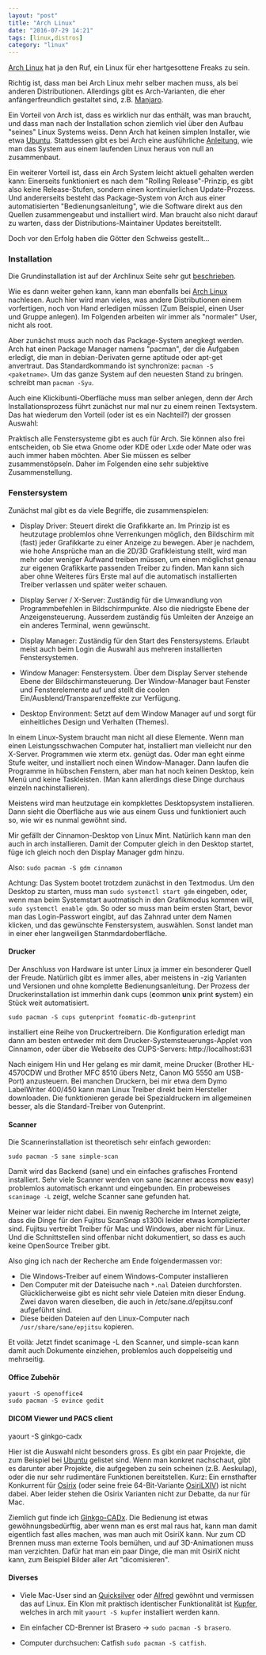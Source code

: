 ```yaml
---
layout: "post"
title: "Arch Linux"
date: "2016-07-29 14:21"
tags: [linux,distros]
category: "linux"
---
```

[Arch Linux](http://www.archlinux.org) hat ja den Ruf, ein Linux für eher hartgesottene Freaks zu sein.

Richtig ist, dass man bei Arch Linux mehr selber machen muss, als bei anderen Distributionen. Allerdings gibt es Arch-Varianten, die eher anfängerfreundlich gestaltet sind, z.B. [Manjaro](http://manjaro.org).

Ein Vorteil von Arch ist, dass es wirklich nur das enthält, was man braucht, und dass man nach der Installation schon ziemlich viel über den Aufbau "seines" Linux Systems weiss.
Denn Arch hat keinen simplen Installer, wie etwa [Ubuntu](http://www.ubuntu.com). Stattdessen gibt es bei Arch eine ausführliche [Anleitung](https://wiki.archlinux.org/index.php/Beginners%27_guide), wie man das System aus einem laufenden Linux heraus von null an zusammenbaut.

Ein weiterer Vorteil ist, dass ein Arch System leicht aktuell gehalten werden kann: Einerseits funktioniert es nach dem "Rolling Release"-Prinzip, es gibt also keine Release-Stufen, sondern einen kontinuierlichen Update-Prozess. Und andererseits besteht das Package-System von Arch aus einer automatisierten "Bedienungsanleitung", wie die Software direkt aus den Quellen zusammengeabut und installiert wird. Man braucht also nicht darauf zu warten, dass der Distributions-Maintainer Updates bereitstellt.

 Doch vor den Erfolg haben die Götter den Schweiss gestellt...


### Installation

Die Grundinstallation ist auf der Archlinux Seite sehr gut [beschrieben](https://wiki.archlinux.org/index.php/Beginners%27_guide).

Wie es dann weiter gehen kann, kann man ebenfalls bei [Arch Linux](https://wiki.archlinux.org/index.php/General_recommendations)   nachlesen. Auch hier wird man vieles, was andere Distributionen einem vorfertigen, noch von Hand erledigen müssen (Zum Beispiel, einen User und Gruppe anlegen). Im Folgenden arbeiten wir immer als "normaler" User, nicht als root.

Aber zunächst muss auch noch das Package-System anegkegt werden. Arch hat einen Package Manager namens "pacman", der die Aufgaben erledigt, die man in debian-Derivaten gerne aptitude oder apt-get anvertraut. Das Standardkommando ist synchronize: `pacman -S <paketname>`. Um das ganze System auf den neuesten Stand zu bringen. schreibt man `pacman -Syu`.

Auch eine Klickibunti-Oberfläche muss man selber anlegen, denn der Arch Installationsprozess führt zunächst nur mal nur zu einem reinen Textsystem. Das hat wiederum den Vorteil (oder ist es ein Nachteil?) der grossen Auswahl:

Praktisch alle Fenstersysteme gibt es auch für Arch. Sie können also frei entscheiden, ob Sie etwa Gnome oder KDE oder Lxde oder Mate oder was auch immer haben möchten. Aber Sie müssen es selber zusammenstöpseln. Daher im Folgenden eine sehr subjektive Zusammenstellung.

### Fenstersystem
Zunächst mal gibt es da viele Begriffe, die zusammenspielen:

- Display Driver: Steuert direkt die Grafikkarte an. Im Prinzip ist es heutzutage problemlos ohne Verrenkungen möglich, den Bildschirm mit (fast) jeder Grafikkarte zu einer Anzeige zu bewegen. Aber je nachdem, wie hohe Ansprüche man an die 2D/3D Grafikleistung stellt, wird man mehr oder weniger Aufwand treiben müssen, um einen möglichst genau zur eigenen Grafikkarte passenden Treiber zu finden. Man kann sich aber ohne Weiteres fürs Erste mal auf die automatisch installierten Treiber verlassen und später weiter schauen.

- Display Server / X-Server: Zuständig für die Umwandlung von Programmbefehlen in Bildschirmpunkte. Also die niedrigste Ebene der Anzeigensteuerung. Ausserdem zuständig füs Umleiten der Anzeige an ein anderes Terminal, wenn gewünscht.

- Display Manager: Zuständig für den Start des Fenstersystems. Erlaubt meist auch beim Login die Auswahl aus mehreren installierten Fenstersystemen.

- Window Manager: Fenstersystem. Über dem Display Server stehende Ebene der Bildschirmansteuerung. Der Window-Manager baut Fenster und Fensterelemente auf und stellt die coolen Ein/Ausblend/Transparenzeffekte zur Verfügung.

- Desktop Environment: Setzt auf dem Window Manager auf und sorgt für einheitliches Design und Verhalten (Themes).

In einem Linux-System braucht man nicht all diese Elemente. Wenn man einen Leistungsschwachen Computer hat, installiert man vielleicht nur den X-Server. Programmen wie xterm etx. genügt das. Oder man eght einme Stufe weiter, und installiert noch einen Window-Manager. Dann laufen die Programme in hübschen Fenstern, aber man hat noch keinen Desktop, kein Menü und keine Taskleisten. (Man kann allerdings diese Dinge durchaus einzeln nachinstallieren).

Meistens wird man heutzutage ein kompklettes Desktopsystem installieren. Dann sieht die Oberfläche aus wie aus einem Guss und funktioniert auch so, wie wir es nunmal gewöhnt sind.

Mir gefällt der Cinnamon-Desktop von Linux Mint. Natürlich kann man den auch in arch installieren. Damit der Computer gleich in den Desktop startet, füge ich gleich noch den Display Manager gdm hinzu.

Also: `sudo pacman -S gdm cinnamon`

Achtung: Das System bootet trotzdem zunächst in den Textmodus. Um den Desktop zu starten, muss man `sudo systemctl start gdm` eingeben, oder, wenn man beim Systemstart auotmatisch in den Grafikmodus kommen will, `sudo systemctl enable gdm`. So oder so muss man beim ersten Start, bevor man das Login-Passwort eingibt, auf das Zahnrad unter dem Namen klicken, und das gewünschte Fenstersystem, auswählen. Sonst landet man in einer eher langweiligen Stanmdardoberfläche.

#### Drucker

Der Anschluss von Hardware ist unter Linux ja immer ein besonderer Quell der Freude. Natürlich gibt es immer alles, aber meistens in -zig Varianten und Versionen und ohne komplette Bedienungsanleitung.
Der Prozess der Druckerinstallation ist immerhin dank cups (**c**ommon **u**nix **p**rint **s**ystem) ein Stück weit automatisiert.

    sudo pacman -S cups gutenprint foomatic-db-gutenprint

installiert eine Reihe von Druckertreibern. Die Konfiguration erledigt man dann am besten entweder mit dem Drucker-Systemsteuerungs-Applet von Cinnamon, oder über die Webseite des CUPS-Servers: http://localhost:631

Nach einigem Hin und Her gelang es mir damit, meine Drucker (Brother HL-4570CDW und Brother MFC 8510 übers Netz, Canon MG 5550 am USB-Port) anzusteuern. Bei manchen Druckern, bei mir etwa dem Dymo LabelWriter 400/450 kann man Linux Treiber direkt beim Hersteller downloaden. Die funktionieren gerade bei Spezialdruckern im allgemeinen besser, als die Standard-Treiber von Gutenprint.

#### Scanner

Die Scannerinstallation ist theoretisch sehr einfach geworden:

    sudo pacman -S sane simple-scan

Damit wird das Backend (sane) und ein einfaches grafisches Frontend installiert. Sehr viele Scanner werden von sane (**s**canner **a**ccess **n**ow **e**asy) problemlos automatisch erkannt und eingebunden. Ein probeweises `scanimage -L` zeigt, welche Scanner sane gefunden hat.

Meiner war leider nicht dabei. Ein nwenig Recherche im Internet zeigte, dass die Dinge für den Fujitsu ScanSnap s1300i leider etwas komplizierter sind. Fujitsu vertreibt Treiber für Mac und Windows, aber nicht für Linux. Und die Schnittstellen sind offenbar nicht dokumentiert, so dass es auch keine OpenSource Treiber gibt.

Also ging ich nach der Recherche am Ende folgendermassen vor:

* Die Windows-Treiber auf einem Windows-Computer installieren
* Den Computer mit der Dateisuche nach `*.nal` Dateien durchforsten. Glücklicherweise gibt es nicht sehr viele Dateien mitn dieser Endung. Zwei davon waren dieselben, die auch in /etc/sane.d/epjitsu.conf aufgeführt sind.
* Diese beiden Dateien auf den Linux-Computer nach `/usr/share/sane/epjitsu` kopieren.

Et voilà: Jetzt findet scanimage -L den Scanner, und simple-scan kann damit auch Dokumente einziehen, problemlos auch doppelseitig und mehrseitig.



#### Office Zubehör

    yaourt -S openoffice4
    sudo pacman -S evince gedit    

#### DICOM Viewer und PACS client

  yaourt -S ginkgo-cadx

  Hier ist die Auswahl nicht besonders gross. Es gibt ein paar Projekte, die zum Beispiel bei [Ubuntu](https://wiki.ubuntuusers.de/DICOM/) gelistet sind. Wenn man konkret nachschaut, gibt es darunter aber Projekte, die aufgegeben zu sein scheinen (z.B. Aeskulap), oder die nur sehr rudimentäre Funktionen bereitstellen. Kurz: Ein ernsthafter Konkurrent für [Osirix](http://www.osirix-viewer.com/) (oder seine freie 64-Bit-Variante [OsiriLXIV](http://bettar.no-ip.org/lxiv/)) ist nicht dabei. Aber leider stehen die Osirix Varianten nicht zur Debatte, da nur für Mac.

  Ziemlich gut finde ich [Ginkgo-CADx](http://ginkgo-cadx.com/en/). Die Bedienung ist etwas gewöhnungsbedürftig, aber wenn man es erst mal raus hat, kann man damit eigentlich fast alles machen, was man auch mit OsiriX kann. Nur zum CD Brennen muss man externe Tools bemühen, und auf 3D-Animationen muss man verzichten. Dafür hat man ein paar Dinge, die man mit OsiriX nicht kann, zum Beispiel Bilder aller Art "dicomisieren".

  #### Diverses

  * Viele Mac-User sind an [Quicksilver](https://qsapp.com/) oder [Alfred](https://www.alfredapp.com/) gewöhnt und vermissen das auf Linux. Ein Klon mit praktisch identischer Funktionalität ist [Kupfer](http://engla.github.io/kupfer/), welches in arch mit `yaourt -S kupfer` installiert werden kann.

  * Ein einfacher CD-Brenner ist Brasero -> `sudo pacman -S brasero`.
  * Computer durchsuchen: Catfish `sudo pacman -S catfish`.
